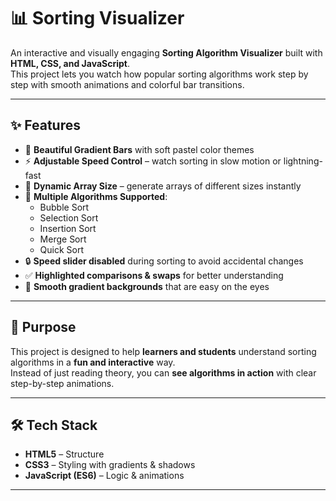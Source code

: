 # 📊 Sorting Visualizer  

An interactive and visually engaging **Sorting Algorithm Visualizer** built with **HTML, CSS, and JavaScript**.  
This project lets you watch how popular sorting algorithms work step by step with smooth animations and colorful bar transitions.  

---

## ✨ Features  

- 🎨 **Beautiful Gradient Bars** with soft pastel color themes  
- ⚡ **Adjustable Speed Control** – watch sorting in slow motion or lightning-fast  
- 📏 **Dynamic Array Size** – generate arrays of different sizes instantly  
- 🔄 **Multiple Algorithms Supported**:  
  - Bubble Sort  
  - Selection Sort  
  - Insertion Sort  
  - Merge Sort  
  - Quick Sort  
- 🔒 **Speed slider disabled** during sorting to avoid accidental changes  
- ✅ **Highlighted comparisons & swaps** for better understanding  
- 🌈 **Smooth gradient backgrounds** that are easy on the eyes  

---

## 🎯 Purpose  

This project is designed to help **learners and students** understand sorting algorithms in a **fun and interactive** way.  
Instead of just reading theory, you can **see algorithms in action** with clear step-by-step animations.  

---

## 🛠️ Tech Stack  

- **HTML5** – Structure  
- **CSS3** – Styling with gradients & shadows  
- **JavaScript (ES6)** – Logic & animations  

---
